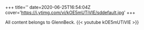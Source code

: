 +++
title=''
date=2020-06-25T16:54:04Z
cover='https://i.ytimg.com/vi/kOE5mUTiVIE/sddefault.jpg'
+++

All content belongs to GlennBeck.
{{< youtube kOE5mUTiVIE >}}
